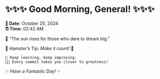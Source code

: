 # ✨✨✨ Good Morning, General! ✨✨✨

**📅 Date:** October 25, 2024  
**⏰ Time:** 02:42 AM  

🌅 "The sun rises for those who dare to dream big."  

🐹 Hamster’s Tip: _Make it count!_ 💪  

```
🚀 Keep learning, keep improving.  
🧑‍💻 Every commit takes you closer to greatness!  
```

✨ *Have a Fantastic Day!* ✨  
